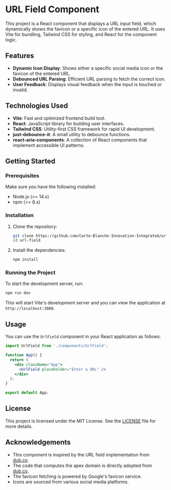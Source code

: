 # URL Field Component

This project is a React component that displays a URL input field, which dynamically shows the favicon or a specific
icon of the entered URL. It uses Vite for bundling, Tailwind CSS for styling, and React for the component logic.

## Features

- **Dynamic Icon Display**: Shows either a specific social media icon or the favicon of the entered URL.
- **Debounced URL Parsing**: Efficient URL parsing to fetch the correct icon.
- **User Feedback**: Displays visual feedback when the input is touched or invalid.

## Technologies Used

- **Vite**: Fast and optimized frontend build tool.
- **React**: JavaScript library for building user interfaces.
- **Tailwind CSS**: Utility-first CSS framework for rapid UI development.
- **just-debounce-it**: A small utility to debounce functions.
- **react-aria-components**: A collection of React components that implement accessible UI patterns.

## Getting Started

### Prerequisites

Make sure you have the following installed:

- Node.js (>= 14.x)
- npm (>= 6.x)

### Installation

1. Clone the repository:

   ```bash
   git clone https://github.com/Carte-Blanche-Innovation-Integrated/url-field.git
   cd url-field
   ```

2. Install the dependencies:

   ```bash
   npm install
   ```

### Running the Project

To start the development server, run:

```bash
npm run dev
```

This will start Vite's development server and you can view the application at `http://localhost:3000`.

## Usage

You can use the `UrlField` component in your React application as follows:

```jsx
import UrlField from './components/UrlField';

function App() {
  return (
    <div className="App">
      <UrlField placeholder="Enter a URL" />
    </div>
  );
}

export default App;
```

## License

This project is licensed under the MIT License. See the [LICENSE](LICENSE) file for more details.

## Acknowledgements

- This component is inspired by the URL field implementation from [dub.co](https://dub.co).
- The code that computes the apex domain is directly adopted from [dub.co](https://github.com/dubinc/dub/blob/2c9359cea633c0f77900a979ea4c0c562e021399/packages/utils/src/functions/domains.ts#L47).
- The favicon fetching is powered by Google's favicon service.
- Icons are sourced from various social media platforms.
